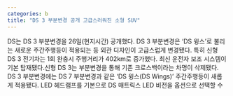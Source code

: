 ```yaml
---
categories: b
title: "DS 3 부분변경 공개 고급스러워진 소형 SUV"
---
```

DS는 DS 3 부분변경을 26일(현지시간) 공개했다. DS 3 부분변경은 ‘DS 윙스’로 불리는 새로운 주간주행등이 적용되는 등 외관 디자인이 고급스럽게 변경됐다. 특히 신형 DS 3 전기차는 1회 완충시 주행거리가 402km로 증가했다. 최신 운전자 보조 시스템이 기본 탑재됐다.신형 DS 3는 부분변경을 통해 기존 크로스백이라는 차명이 삭제됐다. DS 3 부분변경에는 DS 7 부분변경과 같은 ‘DS 윙스(DS Wings)’ 주간주행등이 새롭게 적용됐다. LED 헤드램프를 기본으로 DS 매트릭스 LED 비전을 옵션으로 선택할 수